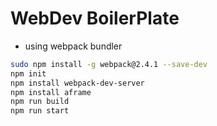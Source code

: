 # WebDev BoilerPlate  

- using webpack bundler  

```bash 
sudo npm install -g webpack@2.4.1 --save-dev  
npm init  
npm install webpack-dev-server  
npm install aframe  
npm run build  
npm run start  

```

